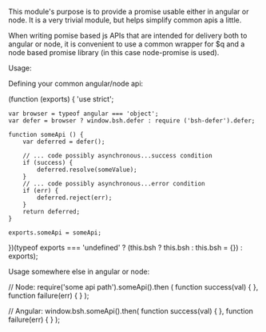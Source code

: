 This module's purpose is to provide a promise usable either in angular or node.  It is
a very trivial module, but helps simplify common apis a little.

When writing pomise based js APIs that are intended for delivery both to angular or node,
it is convenient to use a common wrapper for $q and a node based promise library (in
this case node-promise is used).

Usage:

Defining your common angular/node api:

 (function (exports) {
    'use strict';

    var browser = typeof angular === 'object';
    var defer = browser ? window.bsh.defer : require ('bsh-defer').defer;

    function someApi () {
        var deferred = defer();

        // ... code possibly asynchronous...success condition
        if (success) {
            deferred.resolve(someValue);
        }
        // ... code possibly asynchronous...error condition
        if (err) {
            deferred.reject(err);
        }
        return deferred;
    }

    exports.someApi = someApi;

 })(typeof exports === 'undefined' ? (this.bsh ? this.bsh : this.bsh = {}) : exports);


Usage somewhere else in angular or node:

 // Node:
 require('some api path').someApi().then (
    function success(val) {
    },
    function failure(err) {
    }
 );

 // Angular:
 window.bsh.someApi().then(
    function success(val) {
    },
    function failure(err) {
    }
 );